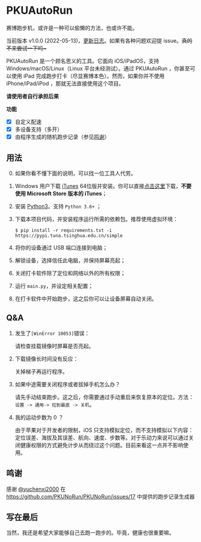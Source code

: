 # PKUAutoRun

赛博跑步机，或许是一种可以偷懒的方法，也或许不能。

当前版本 v1.0.0 (2022-05-13)，[更新日志](https://github.com/yiguanxianyu/PKUAutoRun/blob/main/CHANGELOG.md)。如果有各种问题欢迎提 issue。~~真的不来尝试一下吗\~~~

PKUAutoRun 是一个顾名思义的工具。它面向 iOS/iPadOS，支持 Windows/macOS/Linux（Linux 平台未经测试）。通过 PKUAutoRun ，你甚至可以使用 iPad 完成跑步打卡（尽显赛博本色）。然而，如果你并不使用 iPhone/iPad/iPod ，那就无法直接使用这个项目。

**请使用者自行承担后果**

**功能**

- [X] 自定义配速
- [X] 多设备支持（多开）
- [X] 由程序生成的随机跑步记录（参见[鸣谢](https://github.com/yiguanxianyu/PKUAutoRun#鸣谢)）

## 用法

0. 如果你看不懂下面的说明，可以找一位工具人代劳。

1. Windows 用户下载 [iTunes](https://www.apple.com.cn/itunes/) 64位版并安装。你可以直接[点击这里](https://www.apple.com/itunes/download/win64)下载，**不要使用 Microsoft Store 版本的 iTunes**；

2. 安装 [Python3](https://www.python.org/)。支持 `Python 3.6+` ；

3. 下载本项目代码，并安装程序运行所需的依赖包。推荐使用虚拟环境：
    
    ```
    $ pip install -r requirements.txt -i https://pypi.tuna.tsinghua.edu.cn/simple
    ```

4. 将你的设备通过 USB 端口连接到电脑；

5. 解锁设备，选择信任此电脑，并保持屏幕亮起；

5. 关闭打卡软件除了定位和网络以外的所有权限；

6. 运行 `main.py`，并设定相关配置；

7. 在打卡软件中开始跑步，这之后你可以让设备屏幕自动关闭。

## Q&A

1. 发生了`[WinError 10053]`错误： 

   请检查挂载镜像时屏幕是否亮起。

2. 下载镜像长时间没有反应：

   关掉梯子再运行程序。

3. 如果中途需要关闭程序或者拔掉手机怎么办？

   请先手动结束跑步。这之后，你需要通过手动重启来恢复原本的定位。方法：`设置 -> 通用-> 拉到最底 -> 关机`。

4. 我的运动步数为 0 ？

   由于苹果对于开发者的限制，iOS 只支持模拟定位，而不支持模拟以下内容：定位误差、海拔及其误差、航向、速度、步数等。对于乐动力来说可以通过关闭健康权限的方式避免计步从而绕过这个问题。目前来看这一点并不影响使用。

## 鸣谢

感谢 [@yuchenxi2000](https://github.com/yuchenxi2000) 在 https://github.com/PKUNoRun/PKUNoRun/issues/17 中提供的跑步记录生成器

## 写在最后

当然，我还是希望大家能够自己去跑一跑步的。毕竟，健康也很重要嘛。
